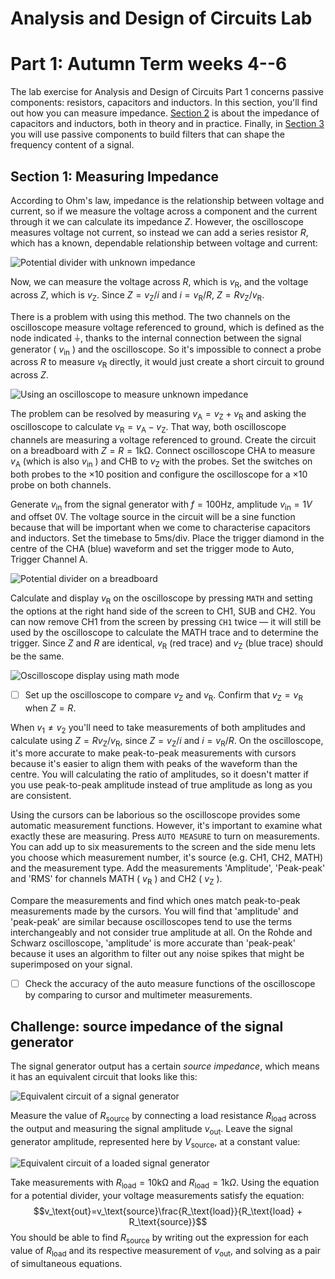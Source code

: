 # Analysis and Design of Circuits Lab
# Part 1: Autumn Term weeks 4--6

The lab exercise for Analysis and Design of Circuits Part 1 concerns passive components: resistors, capacitors and inductors.
In this section, you'll find out how you can measure impedance.
[Section 2](Section2.md) is about the impedance of capacitors and inductors, both in theory and in practice.
Finally, in [Section 3](Section3.md) you will use passive components to build filters that can shape the frequency content of a signal.

## Section 1: Measuring Impedance

According to Ohm's law, impedance is the relationship between voltage and current, so if we measure the voltage across a component and the current through it we can calculate its impedance $Z$.
However, the oscilloscope measures voltage not current, so instead we can add a series resistor $R$, which has a known, dependable relationship between voltage and current:
		
![Potential divider with unknown impedance](graphics/Zdiv.png)
		
Now, we can measure the voltage across $R$, which is $v_\text{R}$, and the voltage across $Z$, which is $v_\text{Z}$. Since $Z=v_\text{Z}/i$ and $i=v_\text{R}/R$, $Z=Rv_\text{Z}/v_\text{R}$.
		
There is a problem with using this method.
The two channels on the oscilloscope measure voltage referenced to ground, which is defined as the node indicated ⏚, thanks to the internal connection between the signal generator ( $v_\text{in}$ ) and the oscilloscope.
So it's impossible to connect a probe across $R$ to measure $v_\text{R}$ directly, it would just create a short circuit to ground across $Z$.
		
![Using an oscilloscope to measure unknown impedance](graphics/Zdivscope.png)
		
The problem can be resolved by measuring $v_\text{A}=v_\text{Z}+v_\text{R}$ and asking the oscilloscope to calculate $v_\text{R}=v_\text{A}-v_\text{Z}$.
That way, both oscilloscope channels are measuring a voltage referenced to ground.
Create the circuit on a breadboard with $Z=R=1\text{kΩ}$.
Connect oscilloscope CHA to measure $v_\text{A}$ (which is also $v_\text{in}$ ) and CHB to $v_\text{Z}$ with the probes.
Set the switches on both probes to the ×10 position and configure the oscilloscope for a ×10 probe on both channels.
		
Generate $v_\text{in}$ from the signal generator with $f=100$Hz, amplitude $v_\text{in}=1V$ and offset 0V.
The voltage source in the circuit will be a sine function because that will be important when we come to characterise capacitors and inductors.
Set the timebase to 5ms/div.
Place the trigger diamond in the centre of the CHA (blue) waveform and set the trigger mode to Auto, Trigger Channel A.
		
![Potential divider on a breadboard](graphics/PN-breadboard.jpg)
		
Calculate and display $v_\text{R}$ on the oscilloscope by pressing `MATH` and setting the options at the right hand side of the screen to CH1, SUB and CH2. You can now remove CH1 from the screen by pressing `CH1` twice — it will still be used by the oscilloscope to calculate the MATH trace and to determine the trigger.
Since $Z$ and $R$ are identical, $v_\text{R}$ (red trace) and $v_\text{Z}$ (blue trace) should be the same.
		
![Oscilloscope display using math mode](graphics/PN-math.png)
		
- [ ] Set up the oscilloscope to compare $v_\text{Z}$ and $v_\text{R}$. Confirm that $v_\text{Z}=v_\text{R}$ when $Z=R$.

When $v_1\neq v_2$ you'll need to take measurements of both amplitudes and calculate using $Z=Rv_\text{Z}/v_\text{R}$, since $Z=v_\text{Z}/i$ and $i=v_\text{R}/R$.
On the oscilloscope, it's more accurate to make peak-to-peak measurements with cursors because it's easier to align them with peaks of the waveform than the centre.
You will calculating the ratio of amplitudes, so it doesn't matter if you use peak-to-peak amplitude instead of true amplitude as long as you are consistent.
		
Using the cursors can be laborious so the oscilloscope provides some automatic measurement functions.
However, it's important to examine what exactly these are measuring. Press `AUTO MEASURE` to turn on measurements.
You can add up to six measurements to the screen and the side menu lets you choose which measurement number, it's source (e.g. CH1, CH2, MATH) and the measurement type.
Add the measurements 'Amplitude', 'Peak-peak' and 'RMS' for channels MATH ( $v_\text{R}$ ) and CH2 ( $v_\text{Z}$ ).

Compare the measurements and find which ones match peak-to-peak measurements made by the cursors. 
You will find that 'amplitude' and 'peak-peak' are similar because oscilloscopes tend to use the terms interchangeably and not consider true amplitude at all.
On the Rohde and Schwarz oscilloscope, 'amplitude' is more accurate than 'peak-peak' because it uses an algorithm to filter out any noise spikes that might be superimposed on your signal.
		
- [ ] Check the accuracy of the auto measure functions of the oscilloscope by comparing to cursor and multimeter measurements.

## Challenge: source impedance of the signal generator

The signal generator output has a certain *source impedance*, which means it has an equivalent circuit that looks like this:
			
![Equivalent circuit of a signal generator](graphics/sigeneq.png)
			
Measure the value of $R_\text{source}$ by connecting a load resistance $R_\text{load}$ across the output and measuring the signal amplitude $v_\text{out}$.
Leave the signal generator amplitude, represented here by $V_\text{source}$, at a constant value:
			
![Equivalent circuit of a loaded signal generator](graphics/sigenloadeq.png)
			
Take measurements with $R_\text{load}=10\text{kΩ}$ and $R_\text{load}=1\text{k}\Omega$.
Using the equation for a potential divider, your voltage measurements satisfy the equation:
$$v_\text{out}=v_\text{source}\frac{R_\text{load}}{R_\text{load} + R_\text{source}}$$
You should be able to find $R_\text{source}$ by writing out the expression for each value of $R_\text{load}$ and its respective measurement of $v_\text{out}$, and solving as a pair of simultaneous equations.
